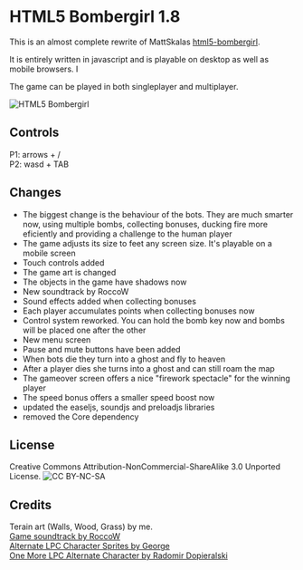 HTML5 Bombergirl 1.8
====================

This is an almost complete rewrite of MattSkalas [html5-bombergirl](https://github.com/MattSkala/html5-bombergirl).

It is entirely written in javascript and is playable on desktop as well as mobile browsers. I

The game can be played in both singleplayer and multiplayer.

![HTML5 Bombergirl](http://i.imgur.com/f5MxzJm.png)

Controls
--------
P1: arrows + / <br>
P2: wasd + TAB

Changes
-------

- The biggest change is the behaviour of the bots. They are much smarter now, using multiple bombs, collecting bonuses, ducking fire more eficiently and providing a challenge to the human player
- The game adjusts its size to feet any screen size. It's playable on a mobile screen
- Touch controls added
- The game art is changed
- The objects in the game have shadows now
- New soundtrack by RoccoW
- Sound effects added when collecting bonuses
- Each player accumulates points when collecting bonuses now
- Control system reworked. You can hold the bomb key now and bombs will be placed one after the other
- New menu screen
- Pause and mute buttons have been added
- When bots die they turn into a ghost and fly to heaven
- After a player dies she turns into a ghost and can still roam the map
- The gameover screen offers a nice "firework spectacle" for the winning player
- The speed bonus offers a smaller speed boost now
- updated the easeljs, soundjs and preloadjs libraries
- removed the Core dependency

License
-------
Creative Commons Attribution-NonCommercial-ShareAlike 3.0 Unported License.
![CC BY-NC-SA](http://i.creativecommons.org/l/by-nc-sa/3.0/80x15.png)

Credits
-------
Terain art (Walls, Wood, Grass) by me.<br>
[Game soundtrack by RoccoW](http://freemusicarchive.org/music/roccow/)<br>
[Alternate LPC Character Sprites by George](http://opengameart.org/content/alternate-lpc-character-sprites-george)<br>
[One More LPC Alternate Character by Radomir Dopieralski](http://opengameart.org/content/one-more-lpc-alternate-character)<br>